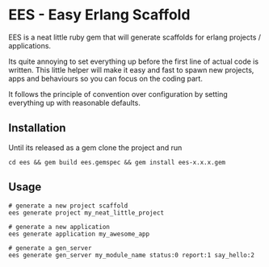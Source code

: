 # EES - Easy Erlang Scaffold

EES is a neat little ruby gem that will generate scaffolds for erlang
projects / applications.

Its quite annoying to set everything up before the first line of actual code is
written. This little helper will make it easy and fast to spawn new projects,
apps and behaviours so you can focus on the coding part.

It follows the principle of convention over configuration by setting everything
up with reasonable defaults.

## Installation

Until its released as a gem clone the project and run

```
cd ees && gem build ees.gemspec && gem install ees-x.x.x.gem
```

## Usage

```
# generate a new project scaffold
ees generate project my_neat_little_project

# generate a new application
ees generate application my_awesome_app

# generate a gen_server
ees generate gen_server my_module_name status:0 report:1 say_hello:2

```
